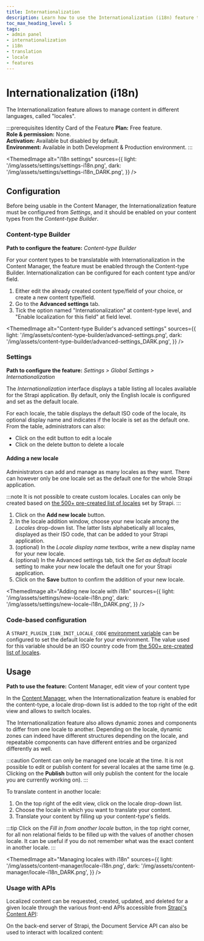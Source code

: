 ```yaml
---
title: Internationalization
description: Learn how to use the Internationalization (i18n) feature that enables content managers to translate the content
toc_max_heading_level: 5
tags:
- admin panel
- internationalization
- i18n
- translation
- locale
- features
---
```


# Internationalization (i18n)

The Internationalization feature allows to manage content in different languages, called "locales".

:::prerequisites Identity Card of the Feature
<Icon name="credit-card"/> **Plan:** Free feature. <br/>
<Icon name="user"/> **Role & permission:** None. <br/>
<Icon name="toggle-left"/> **Activation:** Available but disabled by default. <br/>
<Icon name="laptop"/> **Environment:** Available in both Development & Production environment.
:::

<ThemedImage
  alt="i18n settings"
  sources={{
    light: '/img/assets/settings/settings-i18n.png',
    dark: '/img/assets/settings/settings-i18n_DARK.png',
  }}
/>

## Configuration

Before being usable in the Content Manager, the Internationalization feature must be configured from <Icon name="gear-six" /> *Settings*, and it should be enabled on your content types from the <Icon name="layout" /> _Content-type Builder_.

### Content-type Builder

**Path to configure the feature:** <Icon name="layout" /> _Content-type Builder_

For your content types to be translatable with Internationalization in the Content Manager, the feature must be enabled through the Content-type Builder. Internationalization can be configured for each content type and/or field.

1. Either edit the already created content type/field of your choice, or create a new content type/field.
2. Go to the **Advanced settings** tab.
3. Tick the option named "Internationalization" at content-type level, and "Enable localization for this field" at field level.

<ThemedImage
  alt="Content-type Builder's advanced settings"
  sources={{
    light: '/img/assets/content-type-builder/advanced-settings.png',
    dark: '/img/assets/content-type-builder/advanced-settings_DARK.png',
  }}
/>

### Settings

**Path to configure the feature:** <Icon name="gear-six" /> *Settings > Global Settings > Internationalization*

The *Internationalization* interface displays a table listing all locales available for the Strapi application. By default, only the English locale is configured and set as the default locale. 

For each locale, the table displays the default ISO code of the locale, its optional display name and indicates if the locale is set as the default one. From the table, administrators can also:

- Click on the edit button <Icon name="pencil-simple" /> to edit a locale
- Click on the delete button <Icon name="trash" /> to delete a locale

#### Adding a new locale

Administrators can add and manage as many locales as they want. There can however only be one locale set as the default one for the whole Strapi application.

:::note
It is not possible to create custom locales. Locales can only be created based on [the 500+ pre-created list of locales](https://github.com/strapi/strapi/blob/main/packages/plugins/i18n/server/src/constants/iso-locales.json) set by Strapi.
:::

1. Click on the **Add new locale** button.
2. In the locale addition window, choose your new locale among the *Locales* drop-down list. The latter lists alphabetically all locales, displayed as their ISO code, that can be added to your Strapi application.
3. (optional) In the *Locale display name* textbox, write a new display name for your new locale.
4. (optional) In the Advanced settings tab, tick the *Set as default locale* setting to make your new locale the default one for your Strapi application.
5. Click on the **Save** button to confirm the addition of your new locale.

<ThemedImage
  alt="Adding new locale with i18n"
  sources={{
    light: '/img/assets/settings/new-locale-i18n.png',
    dark: '/img/assets/settings/new-locale-i18n_DARK.png',
  }}
/>

### Code-based configuration

A `STRAPI_PLUGIN_I18N_INIT_LOCALE_CODE` [environment variable](/cms/configurations/environment#strapi) can be configured to set the default locale for your environment. The value used for this variable should be an ISO country code from [the 500+ pre-created list of locales](https://github.com/strapi/strapi/blob/main/packages/plugins/i18n/server/src/constants/iso-locales.json).

## Usage

**Path to use the feature:** <Icon name="feather" /> Content Manager, edit view of your content type

In the [Content Manager](/cms/features/content-manager), when the Internationalization feature is enabled for the content-type, a locale drop-down list is added to the top right of the edit view and allows to switch locales.

The Internationalization feature also allows dynamic zones and components to differ from one locale to another. Depending on the locale, dynamic zones can indeed have different structures depending on the locale, and repeatable components can have different entries and be organized differently as well.

:::caution
Content can only be managed one locale at the time. It is not possible to edit or publish content for several locales at the same time (e.g. Clicking on the **Publish** button will only publish the content for the locale you are currently working on).
:::

To translate content in another locale:

1. On the top right of the edit view, click on the locale drop-down list.
2. Choose the locale in which you want to translate your content.
3. Translate your content by filling up your content-type's fields. 

:::tip
Click on the <Icon name="download-simple" /> *Fill in from another locale* button, in the top right corner, for all non relational fields to be filled up with the values of another chosen locale. It can be useful if you do not remember what was the exact content in another locale.
:::

<ThemedImage
  alt="Managing locales with i18n"
  sources={{
    light: '/img/assets/content-manager/locale-i18n.png',
    dark: '/img/assets/content-manager/locale-i18n_DARK.png',
  }}
/>

### Usage with APIs

Localized content can be requested, created, updated, and deleted for a given locale through the various front-end APIs accessible from [Strapi's Content API](/cms/api/content-api):

<CustomDocCardsWrapper>
<CustomDocCard icon="cube" title="REST API" description="Learn how to use the locale parameter with the REST API." link="/cms/api/rest/locale"/>
<CustomDocCard icon="cube" title="GraphQL API" description="Learn how to use the locale parameter with GraphQL API." link="/cms/api/graphql#locale"/>
</CustomDocCardsWrapper>

On the back-end server of Strapi, the Document Service API can also be used to interact with localized content:

<CustomDocCardsWrapper>
<CustomDocCard icon="cube" title="Document Service API" description="Learn how to use the locale parameter with the Document Service API." link="/cms/api/document-service/locale"/>
</CustomDocCardsWrapper>
